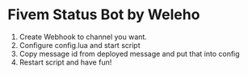 # Fivem Status Bot by Weleho

1. Create Webhook to channel you want.
2. Configure config.lua and start script
3. Copy message id from deployed message and put that into config
4. Restart script and have fun!
